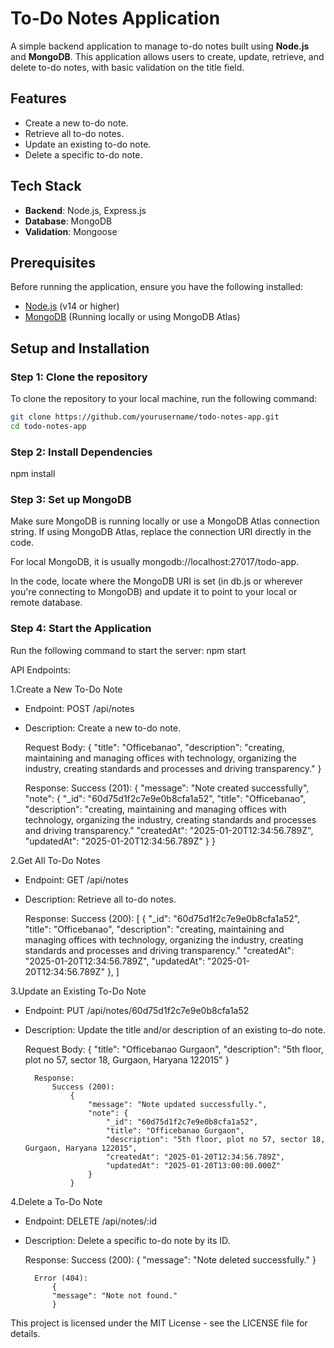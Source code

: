 # To-Do Notes Application

A simple backend application to manage to-do notes built using **Node.js** and **MongoDB**. This application allows users to create, update, retrieve, and delete to-do notes, with basic validation on the title field.

## Features

- Create a new to-do note.
- Retrieve all to-do notes.
- Update an existing to-do note.
- Delete a specific to-do note.

## Tech Stack

- **Backend**: Node.js, Express.js
- **Database**: MongoDB
- **Validation**: Mongoose

## Prerequisites

Before running the application, ensure you have the following installed:

- [Node.js](https://nodejs.org/) (v14 or higher)
- [MongoDB](https://www.mongodb.com/) (Running locally or using MongoDB Atlas)

## Setup and Installation

### Step 1: Clone the repository

To clone the repository to your local machine, run the following command:

```bash
git clone https://github.com/yourusername/todo-notes-app.git
cd todo-notes-app
```
### Step 2: Install Dependencies
npm install


### Step 3: Set up MongoDB
Make sure MongoDB is running locally or use a MongoDB Atlas connection string. If using MongoDB Atlas, replace the connection URI directly in the code.

For local MongoDB, it is usually mongodb://localhost:27017/todo-app.

In the code, locate where the MongoDB URI is set (in db.js or wherever you're connecting to MongoDB) and update it to point to your local or remote database.

### Step 4: Start the Application
Run the following command to start the server: npm start

API Endpoints:

1.Create a New To-Do Note
- Endpoint: POST /api/notes
- Description: Create a new to-do note.
     
    Request Body:
    {
        "title": "Officebanao",
        "description": "creating, maintaining and managing offices with technology, organizing the industry, creating standards and processes and driving transparency."
    }


    Response:
        Success (201):
            {
                "message": "Note created successfully",
                "note": {
                    "_id": "60d75d1f2c7e9e0b8cfa1a52",
                    "title": "Officebanao",
                    "description": "creating, maintaining and managing offices with technology, organizing the industry, creating standards and processes and driving transparency."
                    "createdAt": "2025-01-20T12:34:56.789Z",
                    "updatedAt": "2025-01-20T12:34:56.789Z"
                }
            }

2.Get All To-Do Notes
- Endpoint: GET /api/notes
- Description: Retrieve all to-do notes.

    Response:
        Success (200):
            [
                {
                    "_id": "60d75d1f2c7e9e0b8cfa1a52",
                    "title": "Officebanao",
                    "description": "creating, maintaining and managing offices with technology, organizing the industry, creating standards and processes and driving transparency."
                    "createdAt": "2025-01-20T12:34:56.789Z",
                    "updatedAt": "2025-01-20T12:34:56.789Z"
                },
            ]

3.Update an Existing To-Do Note
- Endpoint: PUT /api/notes/60d75d1f2c7e9e0b8cfa1a52
- Description: Update the title and/or description of an existing to-do note.

    Request Body:
        {
            "title": "Officebanao Gurgaon",
            "description": "5th floor, plot no 57, sector 18, Gurgaon, Haryana 122015"
        }
 

        Response:
            Success (200):
                {
                    "message": "Note updated successfully.",
                    "note": {
                        "_id": "60d75d1f2c7e9e0b8cfa1a52",
                        "title": "Officebanao Gurgaon",
                        "description": "5th floor, plot no 57, sector 18, Gurgaon, Haryana 122015",
                        "createdAt": "2025-01-20T12:34:56.789Z",
                        "updatedAt": "2025-01-20T13:00:00.000Z"
                    }
                }

4.Delete a To-Do Note
- Endpoint: DELETE /api/notes/:id
- Description: Delete a specific to-do note by its ID.

    Response:
        Success (200):
            {
            "message": "Note deleted successfully."
            }

        Error (404):
            {
            "message": "Note not found."
            }

This project is licensed under the MIT License - see the LICENSE file for details.

